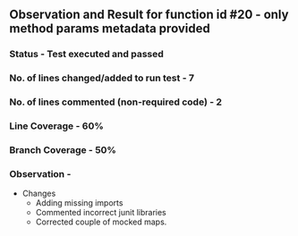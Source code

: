 ## Observation and Result for function id #20 - only method params metadata provided

### Status - Test executed and passed

### No. of lines changed/added to run test - 7

### No. of lines commented (non-required code) - 2

### Line Coverage - 60%

### Branch Coverage - 50%

### Observation -
- Changes 
  - Adding missing imports
  - Commented incorrect junit libraries
  - Corrected couple of mocked maps.